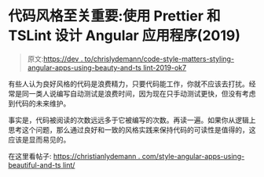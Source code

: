 # 代码风格至关重要:使用 Prettier 和 TSLint 设计 Angular 应用程序(2019)

> 原文:[https://dev . to/chrislydemann/code-style-matters-styling-angular-apps-using-beauty-and-ts lint-2019-ok7](https://dev.to/chrislydemann/code-style-matters-styling-angular-apps-using-prettier-and-tslint-2019-ok7)

有些人认为良好风格的代码是浪费精力，只要代码能工作，你就不应该去打扰。经常是同一类人说编写自动测试是浪费时间，因为现在只手动测试更快，但没有考虑到代码的未来维护。

事实是，代码被阅读的次数远远多于它被编写的次数。再读一遍。如果你从逻辑上思考这个问题，那么通过良好和一致的风格实践来保持代码的可读性是值得的，这应该是显而易见的。

在这里看帖子:
[https://christianlydemann . com/style-angular-apps-using-beautiful-and-ts lint/](https://christianlydemann.com/style-angular-apps-using-prettier-and-tslint/)